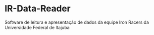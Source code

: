 # IR-Data-Reader
 Software de leitura e apresentação de dados da equipe Iron Racers da Universidade Federal de Itajuba
